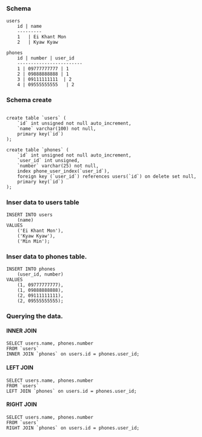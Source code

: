 ### Schema

```
users
    id | name 
    ---------
    1   | Ei Khant Mon
    2   | Kyaw Kyaw

phones
    id | number | user_id
    ------------------------
    1 | 09777777777 | 1
    2 | 09888888888 | 1
    3 | 09111111111  | 2
    4 | 09555555555   | 2
```


### Schema create
```

create table `users` (
    `id` int unsigned not null auto_increment,
    `name` varchar(100) not null,
    primary key(`id`)
);

create table `phones` (
    `id` int unsigned not null auto_increment,
    `user_id` int unsigned,
    `number` varchar(25) not null,
    index phone_user_index(`user_id`),
    foreign key (`user_id`) references users(`id`) on delete set null,
    primary key(`id`)
);

```



### Inser data to users table
```
INSERT INTO users
    (name)
VALUES
    ('Ei Khant Mon'),
    ('Kyaw Kyaw'),
    ('Min Min');
```



### Inser data to phones table.

```
INSERT INTO phones
    (user_id, number)
VALUES
    (1, 09777777777),
    (1, 09888888888),
    (2, 09111111111),
    (2, 09555555555);
```


### Querying the data.

#### INNER JOIN
```
SELECT users.name, phones.number
FROM `users`
INNER JOIN `phones` on users.id = phones.user_id;
```

#### LEFT JOIN
```
SELECT users.name, phones.number
FROM `users`
LEFT JOIN `phones` on users.id = phones.user_id;
```

#### RIGHT JOIN
```
SELECT users.name, phones.number
FROM `users`
RIGHT JOIN `phones` on users.id = phones.user_id;
```